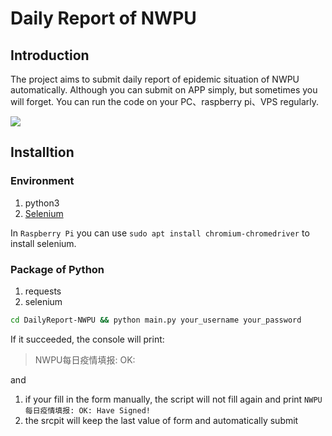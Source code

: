 # Daily Report of NWPU

## Introduction

The project aims to submit daily report of epidemic situation of NWPU automatically. Although you can submit on APP simply, but sometimes you will forget. You can run the code on your PC、raspberry pi、VPS regularly.

![](https://i.loli.net/2021/08/05/8zg19ul25qocf6k.png)

## Installtion

### Environment

1. python3
2. [Selenium](https://selenium-python.readthedocs.io/installation.html)

In `Raspberry Pi` you can use `sudo apt install chromium-chromedriver` to install selenium.

### Package of Python

1. requests
2. selenium

```bash
cd DailyReport-NWPU && python main.py your_username your_password
```

If it succeeded, the console will print:

> NWPU每日疫情填报: OK: 

and 

1. if your fill in the form manually, the script will not fill again and print `NWPU每日疫情填报: OK: Have Signed!  `
2. the srcpit will keep the last value of form and automatically submit
